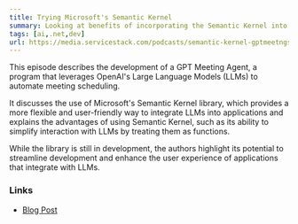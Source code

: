 ```yaml
---
title: Trying Microsoft's Semantic Kernel
summary: Looking at benefits of incorporating the Semantic Kernel into our GPT Meeting Agent gives developers more flexibility when working with LLMs  
tags: [ai,.net,dev]
url: https://media.servicestack.com/podcasts/semantic-kernel-gptmeetngs.mp3   
---
```


This episode describes the development of a GPT Meeting Agent, a program that leverages 
OpenAI's Large Language Models (LLMs) to automate meeting scheduling. 

It discusses the use of Microsoft's Semantic Kernel library, which provides a more flexible 
and user-friendly way to integrate LLMs into applications and explains the advantages of 
using Semantic Kernel, such as its ability to simplify interaction with LLMs by treating 
them as functions. 

While the library is still in development, the authors highlight its potential to 
streamline development and enhance the user experience of applications that integrate with LLMs.

### Links

- [Blog Post](/posts/semantic-kernel-gptmeetngs)
